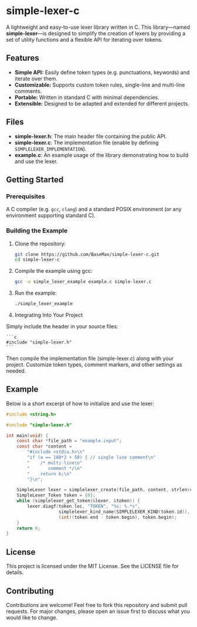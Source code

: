 # simple-lexer-c

A lightweight and easy-to-use lexer library written in C. This library—named **simple-lexer**—is designed to simplify the creation of lexers by providing a set of utility functions and a flexible API for iterating over tokens.

## Features

- **Simple API:** Easily define token types (e.g. punctuations, keywords) and iterate over them.
- **Customizable:** Supports custom token rules, single-line and multi-line comments.
- **Portable:** Written in standard C with minimal dependencies.
- **Extensible:** Designed to be adapted and extended for different projects.

## Files

- **simple-lexer.h**: The main header file containing the public API.
- **simple-lexer.c**: The implementation file (enable by defining `SIMPLELEXER_IMPLEMENTATION`).
- **example.c**: An example usage of the library demonstrating how to build and use the lexer.

## Getting Started

### Prerequisites

A C compiler (e.g. `gcc`, `clang`) and a standard POSIX environment (or any environment supporting standard C).

### Building the Example

1. Clone the repository:
   ```bash
   git clone https://github.com/BaseMax/simple-lexer-c.git
   cd simple-lexer-c
   ```

2. Compile the example using gcc:

    ```bash
    gcc -o simple_lexer_example example.c simple-lexer.c
    ```

3. Run the example:

    ```bash
    ./simple_lexer_example
    ```

4. Integrating Into Your Project

Simply include the header in your source files:

    ```c
    #include "simple-lexer.h"
    ```

Then compile the implementation file (simple-lexer.c) along with your project. Customize token types, comment markers, and other settings as needed.

## Example

Below is a short excerpt of how to initialize and use the lexer:

```c
#include <string.h>

#include "simple-lexer.h"

int main(void) {
    const char *file_path = "example.input";
    const char *content =
        "#include <stdio.h>\n"
        "if (a == 180*2 + 50) { // single line comment\n"
        "    /* multi-line\n"
        "       comment */\n"
        "    return b;\n"
        "}\n";

    SimpleLexer lexer = simplelexer_create(file_path, content, strlen(content));
    SimpleLexer_Token token = {0};
    while (simplelexer_get_token(&lexer, &token)) {
        lexer.diagf(token.loc, "TOKEN", "%s: %.*s",
                    simplelexer_kind_name(SIMPLELEXER_KIND(token.id)),
                    (int)(token.end - token.begin), token.begin);
    }
    return 0;
}
```

## License

This project is licensed under the MIT License. See the LICENSE file for details.

## Contributing

Contributions are welcome! Feel free to fork this repository and submit pull requests. For major changes, please open an issue first to discuss what you would like to change.

